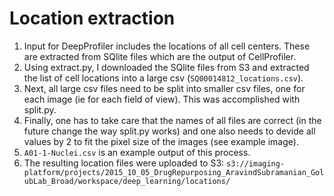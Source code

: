 # Location extraction

1. Input for DeepProfiler includes the locations of all cell centers. These are extracted from SQlite files which are the output of CellProfiler. 
2. Using extract.py, I downloaded the SQlite files from S3 and extracted the list of cell locations into a large csv (`SQ00014812_locations.csv`). 
3. Next, all large csv files need to be split into smaller csv files, one for each image (ie for each field of view). This was accomplished with split.py. 
4. Finally, one has to take care that the names of all files are correct (in the future change the way split.py works) and one also needs to devide all values by 2 to fit the pixel size of the images (see example image).
5. `A01-1-Nuclei.csv` is an example output of this process. 
6. The resulting location files were uploaded to S3: `s3://imaging-platform/projects/2015_10_05_DrugRepurposing_AravindSubramanian_GolubLab_Broad/workspace/deep_learning/locations/`

